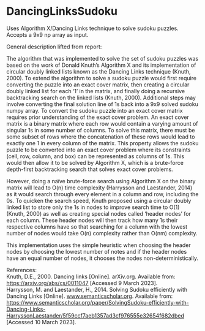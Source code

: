 # DancingLinksSudoku
Uses Algorithm X/Dancing Links technique to solve sudoku puzzles. Accepts a 9x9 np array as input.

General description lifted from report:

The algorithm that was implemented to solve the set of sudoku puzzles was based on the 
work of Donald Knuth’s Algorithm X and its implementation of circular doubly linked lists
known as the Dancing Links technique (Knuth, 2000). To extend the algorithm to solve a
sudoku puzzle would first require converting the puzzle into an exact cover matrix, then
creating a circular doubly linked list for each ‘1’ in the matrix, and finally doing a recursive
backtracking search on the linked lists (Knuth, 2000). Additional steps may involve converting
the final solution line of 1s back into a 9x9 solved sudoku numpy array.
To convert the sudoku puzzle into an exact cover matrix requires prior understanding of the
exact cover problem. An exact cover matrix is a binary matrix where each row would contain
a varying amount of singular 1s in some number of columns. To solve this matrix, there must
be some subset of rows where the concatenation of these rows would lead to exactly one 1
in every column of the matrix. This property allows the sudoku puzzle to be converted into an
exact cover problem where its constraints (cell, row, column, and box) can be represented as
columns of 1s. This would then allow it to be solved by Algorithm X, which is a brute-force
depth-first backtracking search that solves exact cover problems. 

However, doing a naïve brute-force search using Algorithm X on the binary matrix will lead to
O(n) time complexity (Harrysson and Laestander, 2014) as it would search through every
element in a column and row, including the 0s. To quicken the search speed, Knuth proposed
using a circular doubly linked list to store only the 1s in nodes to improve search time to O(1)
(Knuth, 2000) as well as creating special nodes called ‘header nodes’ for each column. These
header nodes will then track how many 1s their respective columns have so that searching
for a column with the lowest number of nodes would take O(n) complexity rather
than O(nm) complexity.

This implementation uses the simple heuristic when choosing the header nodes by choosing the lowest number of notes and if the header nodes have an equal number of nodes, it chooses the nodes non-deterministically.


References:  
Knuth, D.E., 2000. Dancing links [Online]. arXiv.org. Available from:
https://arxiv.org/abs/cs/0011047 [Accessed 9 March 2023].  
Harrysson, M. and Laestander, H., 2014. Solving Sudoku efficiently with Dancing Links [Online].
www.semanticscholar.org. Available from: https://www.semanticscholar.org/paper/SolvingSudoku-efficiently-with-Dancing-Links-HarryssonLaestander/5f59ccf7aeb1357ad3cf976555e32654f682dbed [Accessed 10 March 2023].
